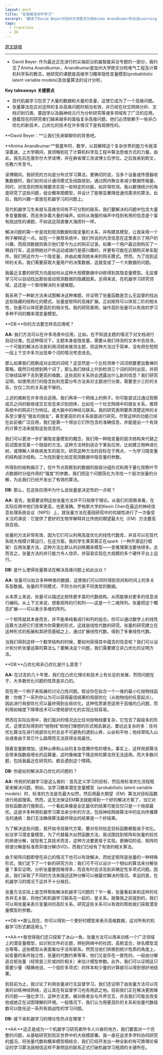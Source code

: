 ```yaml
---
layout: post
title: "在高维空间中学习"
excerpt: "翻译了David Beyer对加州大学欧文分校Anima Anandkumar的访谈Learning in higher dimensions"
tags:
  - translate
  - ZH
---
```



[原文链接](https://www.oreilly.com/ideas/learning-in-higher-dimensions)

---

- David Beyer: 作为最近正在进行的尖端前沿机器智能采访专题的一部分，我约见了Anima Anandkumar，Anandkumar是加州大学欧文分校电气工程及计算机科学系的教员，她研究的课题是高维学习概率隐性变量模型(probabilistic latent variable models)及张量算法的设计分析。


**Key takeaways**
**关键要点**

- 现代机器学习包含了大量的数据和大量的变量，这使它成为了一个高维问题。
- 张量算法在应对这样的复杂高维问题时相当有效，并已经在社交网络分析、文档识别归类、基因学以及脑神经元行为分析研究等诸多领域有了广泛的应用。
- 随着现在的研究者们越来越多的面临复杂高维问题，他们必须依赖于一些非凸优化的新技术，凸优化的技术在许多情况下是有局限性的。

**David Beyer：**让我们先来聊聊你的背景吧。

**Anima Anandkumar:**我童年时，数学，以其解释这个复杂世界的能力令我深深着迷。上大学期间，我领略到在了计算机科学及工程中算法思维方式的力量。由此，我先后在康奈尔大学读博，并在麻省理工攻读博士后学位。之后我来到欧文，任教六年至今。

读博期间，我研究的方向是分布式学习算法，更确切的说，当多个设备或传感器收集数据时，我们如何设计通讯模式及线路规划，通过网内聚合来减少数据传输量，同时，对信息的预处理要求实现一些特定的功能，如异常检测。我以数理统计的角度研究了这些问题，组合概率图模型，并设计了能够显著降低通讯需求的算法，此后，我的兴趣一直放在机器学习的问题上。

现代机器学习生来就与高维空间有不可分割的联系，我们要解决的问题中包含大量多变量数据，而且夹杂着大量的噪声。如何从海量的噪声中找到有用的信息是个富有挑战性的课题，不如说这简直像大海捞针一样。

解决问题的第一步是找到观测数据和隐变量的关系，并构建其模型，让我来用一个例子解释这一点。如在一个推荐系统中，我们所说的内含信息在这里表示了用户的兴趣，而观测数据则表示他们至今为止的购买记录。如果一个用户最近刚购买了一辆自行车，这说明她对户外运动或骑行是感兴趣的，并更有可能在近期购买单车配件。我们把这作为一个隐变量，并由此推测她未来的购买模式。然而，为了找到这样的关系，我们需要获取大量用户的决策数据，这就变成了一个大数据的问题。

我最近主要的研究方向是如何从这种大规模数据中训练得到其隐变量模型。无监督学习可以自动找出那些驱动观测数据的隐藏因素。总得来说，在机器学习研究领域，这还是一个亟待解决的关键难题。

我采用了一种新方法来试图解决这种难题，并证明了张量函数是怎么无监督的找出这些隐藏的结构化的模式。张量是矩阵的高维扩展。正如矩阵可以体现二阶的相关性，张量可以体现更高阶的相关性。我的研究表明，操作高阶张量可以有效的学习多种不同的概率潜变量模型。

**DB:**你的方法要怎样去应用呢？

**AA:** 我们方法可以在许多场景中应用，比如，在不知道主题的情况下对文档进行自动分类。在这种情况下，主题本身是隐变量，需要从我们待测的文本中去找寻。一个可能的解决办法是利用词频来推测主题，但这种方法过于简单，没有把在短短一段上下文中多次出现单个词的情况考虑进去。

那么如果我们观察成对出现的词呢？这显然是一个比检测单个词词频要更加鲁棒的策略。既然已经想到两个词了，那么我们继续上升到检测三个词的同时出现，并把它继续延伸下去到更高的维数。这些高阶关系将会透露出什么新的信息？我们研究证明，如使用流行的隐含狄利克雷分布方法来对主题进行分类，需要至少三阶的关系，仅仅二阶的关系是不够的。

上述的推断在许多场合适用。我们再举一个网络上的例子。你可能尝试过通过观察成员之间的联络或交互信息来识别团体，比如在一个社交网络中的朋友关系，推荐系统中的购买行为特征。或大脑中的神经元联系。我的研究表明要弄清楚这样的关系至少要在“朋友的朋友”，甚至更高阶的关系层面进行研究。尽管这样的功能已经在此前被广泛应用，我们是第一个得出它们所包含的准确信息，并能提出一个有效的计算方法来提取这些信息的。

我们可以更进一步扩展隐变量模型的概念，我们用一种隐变量的层次结构来代替之前试图发现某一个隐层的方法。这种方法特别适合于某些应用，比如建立物种进化树，或理解人体疾病发生的层次。研究这种方法的目标在于两点，一为学习隐变量的结构层次结构，二为找到量化给定观测数据中隐变量的参数。

所得到的结构揭示了，在叶节点观察到的数据的层级分组形式和用于量化观察叶节点数据时分组作用的“强度”的参数，我们把这个问题简化为寻找一个层次张量的分解，为此我们已经开发出了有效的算法。

**DB:** 那么，在这些应用中为什么说张量是决定性的一点呢？

**AA:** 首先，我需要说明这些张量方法并不只局限于理论。从我们的观察来看，在实际应用中他们效率更高，也更准确。罗格斯大学的Kevin Chen在最近的神经信息处理系统会议（NIPS）上，就张量方法在基因研究中的优越性进行了一次备受关注的演说：它提供了更好的生物学解释并比传统的期望最大化（EM）方法要高效百倍。

张量的方法非常有效，因为它们可以利用高度优化的线性代数库，并且可以在现代系统大规模计算运行。在这方面，我的学生黄芙蓉正在spark（一种开源运行框架）应用张量方法，这种方法比默认的训练概率模型——变推理算法要快得多。总而言之，张量方法的并行能力令人惊异，并容易实现在大规模的多个硬件平台上运行。

**DB:** 是什么使得张量算法在解决高维问题上如此出众？

**AA:** 张量可以拟合多种种类的数据，这使我们可以同时得到空间和时间上的多关系型数据。张量的不同模式、不同方向代表不同类型的数据。

从本质上来说，张量可以描述比矩阵更丰富的代数结构，从而能够对更多的信息进行编码。从上下文来说，想象矩阵的行和列——这是一个二维阵列。张量把这个概念扩展——可以表示多维的阵列。

一个矩阵就其本身而言，并不能单纯看成行和列的组合。你可以通过数学上的线性运算方法把它们变换为你需要的形式，这就是线性代数的研究。张量的研究建立在这种形式的拓展和其研究基础之上，通过扩展线性代数，得到了多重线性代数。

当我们得到这样一个数学结构的时候，要如何获得其中蕴含的信息呢？我们可以设计和分析张量运算的算法么？要解决这个问题，我们需要建立非凸优化的证明方法。

**DB:**凸优化和非凸优化是什么意思？

**AA:** 在过去的几十年里，我们在凸优化理论和技术上有长足的发展，然而问题在于，大多数优化问题的性质是非凸的。

现在用一个例子来拓展的讨论凸性问题。假设你在拟合一个一维的最小化抛物线函数：你做了一系列你认为可以获得最佳结果的局部优化（从抛物线的任意起点）。因此进行局部优化可以最终得到全局优化。这种性质甚至适用于高维的凸问题，而利用如梯度下降等技术可以使局部优化的实现比较容易。

然而在实际应用中，我们面对的情况远比任何抛物线要复杂，它包含了超级多的形式，这使实际得到的“抛物线”和他们理想的形式相去甚远，要远远复杂的多：任何优化算法在进行局部优化时总会不可避免的遇到山脊，山谷和平地；他经常陷入山谷或者由于其它什么路障而无法获得全局最优。

随着变量数增加，这种山脊和山谷的复杂度爆炸性的增长。事实上，这样局部算法会带来指数级增长的运算量，这时像梯度下降这样的算法将无法适用。而大多数问题，包括我最近在研究的，都会遇到这个障碍。

**DB:** 你是如何解决非凸优化的问题的？

**AA:** 传统的机器学习是这么做的：首先定义学习的目标，然后用标准优化流程框架来解决问题。例如，当学习概率潜在变量模型（probabilistic latent variable models）时，标准的方法是先最大似然，然后用最大期望（EM）算法对目标函数进行局部搜索。然而，这无法保证EM算法就能得到一个好的解决方案了，当它对目标函数进行搜索后，一个看起来像是全区最优的结果可能仅仅只是一个局部最优。这是许多种用机器学习算法来分析的方法，包括神经网络算法中的反向传播算法的通病：我们无法确保算法最终得出的结果是一个好结果。

为了解决这些问题，我开始寻找替代方案，要对任何给定目标函数都能易于优化。如当学习潜变量模型，为了代替最大似然函数方法，我试图找到矩阵和张量的较优的频谱分解，就现有工具技术而言，这种方法要更易于实现。更确切的说，矩阵的频谱分解是标准奇异值分解(SVD)，而我们已经有了有效的相关算法。

由于矩阵问题即使在非凸的情况下也可以有效解决，而给定矩阵是张量的一种特殊形式，我们定下了一个新的研究方向：我们可不可以设计一个相似的算法来分解张量？事实证明，分析张量要困难得多，而且有时会涉及到非确定性多项式问题。因此，我们采取了不同的方法来描述这种分解可以被最优解决的情况。幸运的是，在机器学习的情况下这并不十分艰巨。

张量方法实际上是怎样帮助解决机器学习问题的？乍一看，张量看起来和这样的任务并无关联，将他们和机器学习联系在一起的，是关系。就像我之前提到的，我们可以用张量来表示变量间的高阶关系，研究这些关系可以有效的帮助我们获取潜变量模型的参数。


**DB:**那么现在，你可以得到一个更好的模型来表示高维数据，这对所有的机器学习形式都适用么？

**AA:**我觉得我们还只探索了冰山一角，张量方法可以用来训练一个广泛领域上的潜变量模型，如识别文件的主题，辨别网络中的社团，高斯混合，排名模型混合等等。这些模型从表面看似乎没有联系。然而当他们转换到统计性质的角度上，如变量的条件独立性，张量的代数约束等等，他们又是存在一致性的。一般由分解适合矩张量（经常是三阶或四阶相关）来估计模型参数。此外，我们可以证明这只需要少量（精确地说，一个低阶多项式）的样本和少量的计算就可以得到很好地结果。

到目前为止，我讨论了利用张量进行无监督学习，我们还证明了由张量方法可以完美的训练神经网络，这让其在有监督学习也有用武之地。目前我们正在解决更困难的问题——强化学习，这种方法里，被训练者会与外界交互，并且我们可能会改变他或她正在试图理解的环境。一般情况下，我们认为用更高阶的关系和张量代数级数可以胜任这一系列有挑战性的学习问题。

**DB:** 接下来机器学习的理论性热点在哪里？

**AA:**这正是成为一个机器学习研究者所令人兴奋的地方，我们要面对一个完整的问题，从基础研究到现实世界中的大规模部署。我一直在追求多学科协同研究的盛况，将张量代数和概率模型相结合，我们已经开发出一种全新的有可靠理论保证的学习算法我相信这样不甚明显的联系正式打破机器学习瓶颈的关键所在。
